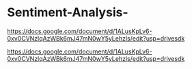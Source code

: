 # Sentiment-Analysis-
https://docs.google.com/document/d/1ALusKpLv6-0xv0CVNzlqAzWBk6mJ47mN0wY5yLehzls/edit?usp=drivesdk

https://docs.google.com/document/d/1ALusKpLv6-0xv0CVNzlqAzWBk6mJ47mN0wY5yLehzls/edit?usp=drivesdk
